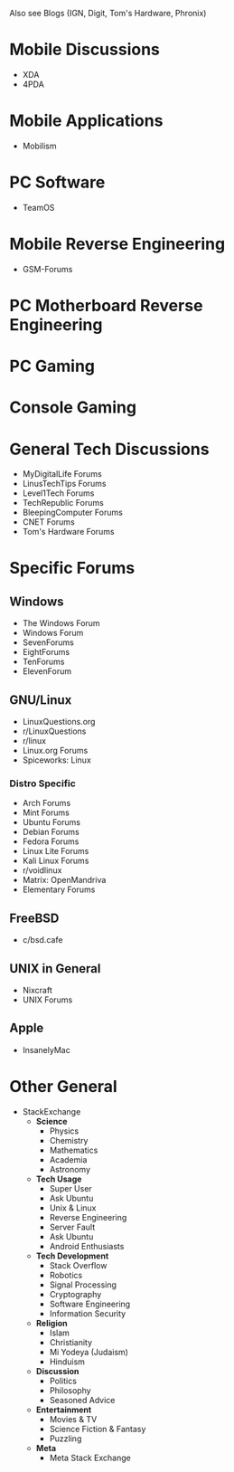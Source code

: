 Also see Blogs (IGN, Digit, Tom's Hardware, Phronix)
# Mobile Discussions
- XDA
- 4PDA
# Mobile Applications
- Mobilism
# PC Software
- TeamOS
# Mobile Reverse Engineering
- GSM-Forums
# PC Motherboard Reverse Engineering
# PC Gaming
# Console Gaming
# General Tech Discussions
- MyDigitalLife Forums
- LinusTechTips Forums
- Level1Tech Forums
- TechRepublic Forums
- BleepingComputer Forums
- CNET Forums
- Tom's Hardware Forums
# Specific Forums
## Windows
- The Windows Forum
- Windows Forum
- SevenForums
- EightForums
- TenForums
- ElevenForum
## GNU/Linux
- LinuxQuestions.org
- r/LinuxQuestions
- r/linux
- Linux.org Forums
- Spiceworks: Linux
### Distro Specific
- Arch Forums
- Mint Forums
- Ubuntu Forums
- Debian Forums
- Fedora Forums
- Linux Lite Forums
- Kali Linux Forums
- r/voidlinux
- Matrix: OpenMandriva
- Elementary Forums
## FreeBSD
- c/bsd.cafe
## UNIX in General
- Nixcraft
- UNIX Forums
## Apple
- InsanelyMac
# Other General
- StackExchange	
	- **Science**
		- Physics
		- Chemistry
		- Mathematics
		- Academia
		- Astronomy
	- **Tech Usage**
		- Super User
		- Ask Ubuntu
		- Unix & Linux
		- Reverse Engineering
		- Server Fault
		- Ask Ubuntu
		- Android Enthusiasts
	- **Tech Development**
		- Stack Overflow
		- Robotics
		- Signal Processing
		- Cryptography
		- Software Engineering
		- Information Security
	- **Religion**
		- Islam
		- Christianity
		- Mi Yodeya (Judaism)
		- Hinduism
	- **Discussion**
		- Politics
		- Philosophy
		- Seasoned Advice
	- **Entertainment**
		- Movies & TV
		- Science Fiction & Fantasy
		- Puzzling
	- **Meta**
		- Meta Stack Exchange
